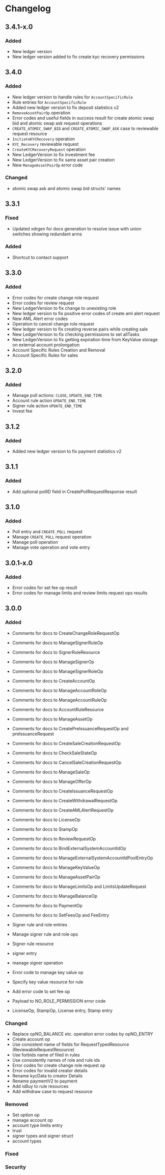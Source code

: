 # Changelog

## 3.4.1-x.0

### Added

* New ledger version
* New ledger version added to fix create kyc recovery permissions 

## 3.4.0

### Added

* New ledger version to handle rules for `AccountSpecificRule`
* Rule entries for `AccountSpecificRule`
* Added new ledger version to fix deposit statistics v2
* `RemoveAssetPairOp` operation
* Error codes and useful fields in success result for create atomic swap bid and atomic swap ask request operations
* `CREATE_ATOMIC_SWAP_BID` and `CREATE_ATOMIC_SWAP_ASK` case to reviewable request resource
* `InitiateKYCRecovery` operation
* `KYC_Recovery` reviewable request
* `CreateKYCRecoveryRequest` operation
* New LedgerVersion to fix investment fee
* New LedgerVersion to fix same asset pair creation
* New `ManageAssetPairOp` error code

### Changed

* atomic swap ask and atomic swap bid structs' names

## 3.3.1

### Fixed
* Updated xdrgen for docs generation to resolve issue with union switches showing redundant arms

### Added
* Shortcut to contact support

## 3.3.0

### Added

* Error codes for create change role request
* Error codes for review request
* New LedgerVersion to fix change to unexisting role
* New ledger version to fix positive error codes of create aml alert request
* New AML Alert error codes
* Operation to cancel change role request
* New ledger version to fix creating reverse pairs while creating sale
* New LedgerVersion to fix checking permissions to set allTasks
* New LedgerVersion to fix getting expiration time from KeyValue storage on external account prolongation
* Account Specific Rules Creation and Removal
* Account Specific Rules for sales

## 3.2.0

### Added

* Manage poll actions: `CLOSE`, `UPDATE_END_TIME`
* Account rule action `UPDATE_END_TIME`
* Signer rule action `UPDATE_END_TIME`
* Invest fee

## 3.1.2
### Added
* Added new ledger version to fix payment statistics v2

## 3.1.1

### Added

* Add optional pollID field in CreatePollRequestResponse result

## 3.1.0

### Added

* Poll entry and `CREATE_POLL` request
* Manage `CREATE_POLL` request operation
* Manage poll operation
* Manage vote operation and vote entry

## 3.0.1-x.0

### Added

* Error codes for set fee op result
* Error codes for manage limits and review limits request ops results

## 3.0.0

### Added

* Comments for docs to CreateChangeRoleRequestOp
* Comments for docs to ManageSignerRuleOp
* Comments for docs to SignerRuleResource
* Comments for docs to ManageSignerOp
* Comments for docs to ManageSignerRoleOp
* Comments for docs to CreateAccountOp
* Comments for docs to ManageAccountRoleOp
* Comments for docs to ManageAccountRuleOp
* Comments for docs to AccountRuleResource
* Comments for docs to ManageAssetOp
* Comments for docs to CreatePreIssuanceRequestOp and preIssuanceRequest
* Comments for docs to CreateSaleCreationRequestOp
* Comments for docs to CheckSaleStateOp
* Comments for docs to CancelSaleCreationRequestOp
* Comments for docs to ManageSaleOp
* Comments for docs to ManageOfferOp
* Comments for docs to CreateIssuanceRequestOp
* Comments for docs to CreateWithdrawalRequestOp
* Comments for docs to CreateAMLAlertRequestOp
* Comments for docs to LicenseOp
* Comments for docs to StampOp
* Comments for docs to ReviewRequestOp
* Comments for docs to BindExternalSystemAccountIdOp
* Comments for docs to ManageExternalSystemAccountIdPoolEntryOp
* Comments for docs to ManageKeyValueOp
* Comments for docs to ManageAssetPairOp
* Comments for docs to ManageLimitsOp and LimitsUpdateRequest
* Comments for docs to ManageBalanceOp
* Comments for docs to PaymentOp
* Comments for docs to SetFeesOp and FeeEntry

* Signer rule and role entries
* Manage signer rule and role ops
* Signer rule resource
* signer entry
* manage signer operation
* Error code to manage key value op
* Specify key value resource for rule
* Add error code to set fee op
* Payload to NO_ROLE_PERMISSION error code
* LicenseOp, StampOp, License entry, Stamp entry

### Changed

* Replace opNO_BALANCE etc. operation error codes by opNO_ENTRY
* Create account op
* Use consistent name of fields for RequestTypedResource (ReviewableRequestResource)
* Use forbids name of filed in rules
* Use consistently names of role and rule ids
* Error codes for create change role request op
* Error codes for invalid creator details
* Rename kycData to creator Details
* Rename paymentV2 to payment
* Add isBuy to rule resources
* Add withdraw case to request resource

### Removed

* Set option op
* manage account op
* account type limits entry
* trust
* signer types and signer struct
* account types

### Fixed

### Security
